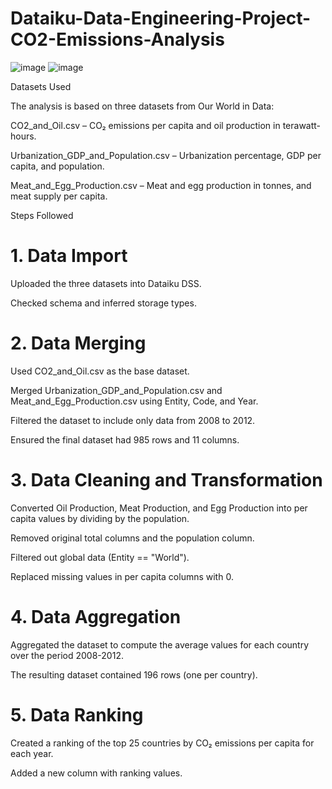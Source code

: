 # Dataiku-Data-Engineering-Project-CO2-Emissions-Analysis
![image](https://github.com/user-attachments/assets/25ee4823-f7f3-4f5f-a198-834581c4855d)
![image](https://github.com/user-attachments/assets/45d1efe9-6a4d-4e2c-b175-38af7b2512b5)


Datasets Used

The analysis is based on three datasets from Our World in Data:

CO2_and_Oil.csv – CO₂ emissions per capita and oil production in terawatt-hours.

Urbanization_GDP_and_Population.csv – Urbanization percentage, GDP per capita, and population.

Meat_and_Egg_Production.csv – Meat and egg production in tonnes, and meat supply per capita.

Steps Followed

# 1. Data Import

Uploaded the three datasets into Dataiku DSS.

Checked schema and inferred storage types.

# 2. Data Merging

Used CO2_and_Oil.csv as the base dataset.

Merged Urbanization_GDP_and_Population.csv and Meat_and_Egg_Production.csv using Entity, Code, and Year.

Filtered the dataset to include only data from 2008 to 2012.

Ensured the final dataset had 985 rows and 11 columns.

# 3. Data Cleaning and Transformation

Converted Oil Production, Meat Production, and Egg Production into per capita values by dividing by the population.

Removed original total columns and the population column.

Filtered out global data (Entity == "World").

Replaced missing values in per capita columns with 0.

# 4. Data Aggregation

Aggregated the dataset to compute the average values for each country over the period 2008-2012.

The resulting dataset contained 196 rows (one per country).

# 5. Data Ranking

Created a ranking of the top 25 countries by CO₂ emissions per capita for each year.

Added a new column with ranking values.
